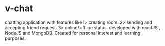 # v-chat
chatting application with features like 1> creating room..2> sending and accepting friend request..3> online/ offline status.
developed with reactJS , NodeJS and MongoDB.
Created for personal interest and learning purposes.
